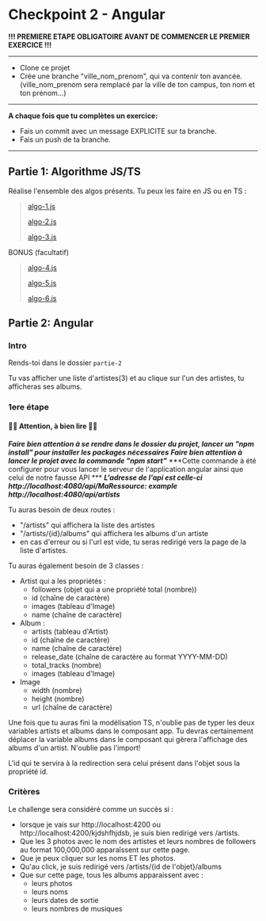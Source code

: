 # Checkpoint 2 - Angular


**!!! PREMIERE ETAPE OBLIGATOIRE AVANT DE COMMENCER LE PREMIER EXERCICE !!!**

---

- Clone ce projet
- Crée une branche "ville_nom_prenom", qui va contenir ton avancée. (ville_nom_prenom sera remplacé par la ville de ton campus, ton nom et ton prénom...)

---

**A chaque fois que tu complètes un exercice:**

- Fais un commit avec un message EXPLICITE sur ta branche.
- Fais un push de ta branche.

---
## Partie 1: Algorithme JS/TS

Réalise l'ensemble des algos présents. Tu peux les faire en JS ou en TS :

> [algo-1.js](./partie-1/algo-1.js)
>
> [algo-2.js](./partie-1/algo-2.js)
>
> [algo-3.js](./partie-1/algo-3.js)

BONUS (facultatif)
> [algo-4.js](./partie-1/algo-4.js)
>
> [algo-5.js](./partie-1/algo-5.js)
>
> [algo-6.js](./partie-1/algo-6.js)

## Partie 2: Angular 

### Intro
Rends-toi dans le dossier `partie-2`

Tu vas afficher une liste d'artistes(3) et au clique sur l'un des artistes, tu afficheras ses albums.

### 1ere étape

#### 🚨🚨 Attention, à bien lire 🚨🚨
  ***Faire bien attention à se rendre dans le dossier du projet, lancer un "npm install" pour installer les packages nécessaires***
  ***Faire bien attention à lancer le projet avec la commande "npm start"***
  ***Cette commande à été configurer pour vous lancer le serveur de l'application angular ainsi que celui de notre fausse API ***
  ***L'adresse de l'api est celle-ci http://localhost:4080/api/MaRessource: example http://localhost:4080/api/artists***


Tu auras besoin de deux routes : 
- "/artists" qui affichera la liste des artistes
- "/artists/{id}/albums" qui affichera les albums d'un artiste
- en cas d'erreur ou si l'url est vide, tu seras redirigé vers la page de la liste d'artistes.

Tu auras également besoin de 3 classes :
- Artist qui a les propriétés :
  - followers (objet qui a une propriété total (nombre))
  - id (chaîne de caractère)
  - images (tableau d'Image)
  - name (chaîne de caractère)
- Album :
  - artists (tableau d'Artist)
  - id (chaîne de caractère)
  - name (chaîne de caractère)
  - release_date (chaîne de caractère au format YYYY-MM-DD)
  - total_tracks (nombre)
  - images (tableau d'Image)
- Image
  - width (nombre)
  - height (nombre)
  - url (chaîne de caractère)

Une fois que tu auras fini la modélisation TS, n'oublie pas de typer les deux variables artists et albums dans le composant app.
Tu devras certainement déplacer la variable albums dans le composant qui gèrera l'affichage des albums d'un artist. N'oublie pas l'import!

L'id qui te servira à la redirection sera celui présent dans l'objet sous la propriété id.

### Critères
Le challenge sera considéré comme un succès si :
- lorsque je vais sur http://localhost:4200 ou http://localhost:4200/kjdshfhjdsb, je suis bien redirigé vers /artists.
- Que les 3 photos avec le nom des artistes et leurs nombres de followers au format 100,000,000 apparaîssent sur cette page.
- Que je peux cliquer sur les noms ET les photos.
- Qu'au click, je suis redirigé vers /artists/{id de l'objet}/albums
- Que sur cette page, tous les albums apparaissent avec :
  - leurs photos
  - leurs noms
  - leurs dates de sortie
  - leurs nombres de musiques

